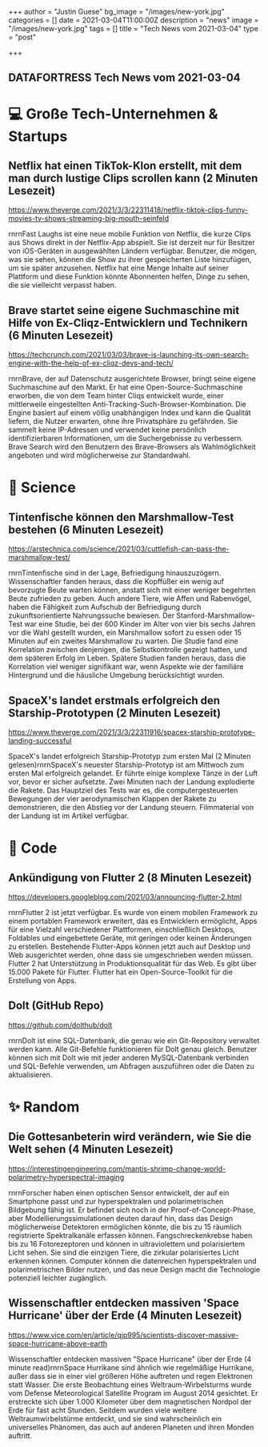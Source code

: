 +++
author = "Justin Guese"
bg_image = "/images/new-york.jpg"
categories = []
date = 2021-03-04T11:00:00Z
description = "news"
image = "/images/new-york.jpg"
tags = []
title = "Tech News vom 2021-03-04"
type = "post"

+++

        
## DATAFORTRESS Tech News vom 2021-03-04

# 💻 Große Tech-Unternehmen & Startups

## Netflix hat einen TikTok-Klon erstellt, mit dem man durch lustige Clips scrollen kann (2 Minuten Lesezeit)

https://www.theverge.com/2021/3/3/22311418/netflix-tiktok-clips-funny-movies-tv-shows-streaming-big-mouth-seinfeld

rnrnFast Laughs ist eine neue mobile Funktion von Netflix, die kurze Clips aus Shows direkt in der Netflix-App abspielt. Sie ist derzeit nur für Besitzer von iOS-Geräten in ausgewählten Ländern verfügbar. Benutzer, die mögen, was sie sehen, können die Show zu ihrer gespeicherten Liste hinzufügen, um sie später anzusehen. Netflix hat eine Menge Inhalte auf seiner Plattform und diese Funktion könnte Abonnenten helfen, Dinge zu sehen, die sie vielleicht verpasst haben.

## Brave startet seine eigene Suchmaschine mit Hilfe von Ex-Cliqz-Entwicklern und Technikern (6 Minuten Lesezeit)

https://techcrunch.com/2021/03/03/brave-is-launching-its-own-search-engine-with-the-help-of-ex-cliqz-devs-and-tech/

rnrnBrave, der auf Datenschutz ausgerichtete Browser, bringt seine eigene Suchmaschine auf den Markt. Er hat eine Open-Source-Suchmaschine erworben, die von dem Team hinter Cliqs entwickelt wurde, einer mittlerweile eingestellten Anti-Tracking-Such-Browser-Kombination. Die Engine basiert auf einem völlig unabhängigen Index und kann die Qualität liefern, die Nutzer erwarten, ohne ihre Privatsphäre zu gefährden. Sie sammelt keine IP-Adressen und verwendet keine persönlich identifizierbaren Informationen, um die Suchergebnisse zu verbessern. Brave Search wird den Benutzern des Brave-Browsers als Wahlmöglichkeit angeboten und wird möglicherweise zur Standardwahl.

# 🧪 Science

## Tintenfische können den Marshmallow-Test bestehen (6 Minuten Lesezeit)

https://arstechnica.com/science/2021/03/cuttlefish-can-pass-the-marshmallow-test/

rnrnTintenfische sind in der Lage, Befriedigung hinauszuzögern. Wissenschaftler fanden heraus, dass die Kopffüßer ein wenig auf bevorzugte Beute warten können, anstatt sich mit einer weniger begehrten Beute zufrieden zu geben. Auch andere Tiere, wie Affen und Rabenvögel, haben die Fähigkeit zum Aufschub der Befriedigung durch zukunftsorientierte Nahrungssuche bewiesen. Der Stanford-Marshmallow-Test war eine Studie, bei der 600 Kinder im Alter von vier bis sechs Jahren vor die Wahl gestellt wurden, ein Marshmallow sofort zu essen oder 15 Minuten auf ein zweites Marshmallow zu warten. Die Studie fand eine Korrelation zwischen denjenigen, die Selbstkontrolle gezeigt hatten, und dem späteren Erfolg im Leben. Spätere Studien fanden heraus, dass die Korrelation viel weniger signifikant war, wenn Aspekte wie der familiäre Hintergrund und die häusliche Umgebung berücksichtigt wurden.

## SpaceX's landet erstmals erfolgreich den Starship-Prototypen (2 Minuten Lesezeit)

https://www.theverge.com/2021/3/3/22311916/spacex-starship-prototype-landing-successful

SpaceX's landet erfolgreich Starship-Prototyp zum ersten Mal (2 Minuten gelesen)rnrnSpaceX's neuester Starship-Prototyp ist am Mittwoch zum ersten Mal erfolgreich gelandet. Er führte einige komplexe Tänze in der Luft vor, bevor er sicher aufsetzte. Zwei Minuten nach der Landung explodierte die Rakete. Das Hauptziel des Tests war es, die computergesteuerten Bewegungen der vier aerodynamischen Klappen der Rakete zu demonstrieren, die den Abstieg vor der Landung steuern. Filmmaterial von der Landung ist im Artikel verfügbar.

# 💾 Code

## Ankündigung von Flutter 2 (8 Minuten Lesezeit)

https://developers.googleblog.com/2021/03/announcing-flutter-2.html

rnrnFlutter 2 ist jetzt verfügbar. Es wurde von einem mobilen Framework zu einem portablen Framework erweitert, das es Entwicklern ermöglicht, Apps für eine Vielzahl verschiedener Plattformen, einschließlich Desktops, Foldables und eingebettete Geräte, mit geringen oder keinen Änderungen zu erstellen. Bestehende Flutter-Apps können jetzt auch auf Desktop und Web ausgerichtet werden, ohne dass sie umgeschrieben werden müssen. Flutter 2 hat Unterstützung in Produktionsqualität für das Web. Es gibt über 15.000 Pakete für Flutter. Flutter hat ein Open-Source-Toolkit für die Erstellung von Apps.

## Dolt (GitHub Repo)

https://github.com/dolthub/dolt

rnrnDolt ist eine SQL-Datenbank, die genau wie ein Git-Repository verwaltet werden kann. Alle Git-Befehle funktionieren für Dolt genau gleich. Benutzer können sich mit Dolt wie mit jeder anderen MySQL-Datenbank verbinden und SQL-Befehle verwenden, um Abfragen auszuführen oder die Daten zu aktualisieren.

# ✨ Random

## Die Gottesanbeterin wird verändern, wie Sie die Welt sehen (4 Minuten Lesezeit)

https://interestingengineering.com/mantis-shrimp-change-world-polarimetry-hyperspectral-imaging

rnrnForscher haben einen optischen Sensor entwickelt, der auf ein Smartphone passt und zur hyperspektralen und polarimetrischen Bildgebung fähig ist. Er befindet sich noch in der Proof-of-Concept-Phase, aber Modellierungssimulationen deuten darauf hin, dass das Design möglicherweise Detektoren ermöglichen könnte, die bis zu 15 räumlich registrierte Spektralkanäle erfassen können. Fangschreckenkrebse haben bis zu 16 Fotorezeptoren und können in ultraviolettem und polarisiertem Licht sehen. Sie sind die einzigen Tiere, die zirkular polarisiertes Licht erkennen können. Computer können die datenreichen hyperspektralen und polarimetrischen Bilder nutzen, und das neue Design macht die Technologie potenziell leichter zugänglich.

## Wissenschaftler entdecken massiven \'Space Hurricane\' über der Erde (4 Minuten Lesezeit)

https://www.vice.com/en/article/qjp995/scientists-discover-massive-space-hurricane-above-earth

Wissenschaftler entdecken massiven "Space Hurricane" über der Erde (4 minute read)rnrnSpace Hurrikane sind ähnlich wie regelmäßige Hurrikane, außer dass sie in einer viel größeren Höhe auftreten und regen Elektronen statt Wasser. Die erste Beobachtung eines Weltraum-Wirbelsturms wurde vom Defense Meteorological Satellite Program im August 2014 gesichtet. Er erstreckte sich über 1.000 Kilometer über dem magnetischen Nordpol der Erde für fast acht Stunden. Seitdem wurden viele weitere Weltraumwirbelstürme entdeckt, und sie sind wahrscheinlich ein universelles Phänomen, das auch auf anderen Planeten und ihren Monden auftritt.
